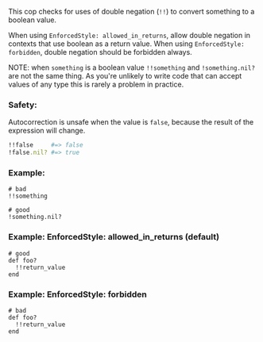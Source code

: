 This cop checks for uses of double negation (`!!`) to convert something to a boolean value.

When using `EnforcedStyle: allowed_in_returns`, allow double negation in contexts
that use boolean as a return value. When using `EnforcedStyle: forbidden`, double negation
should be forbidden always.

NOTE: when `something` is a boolean value
`!!something` and `!something.nil?` are not the same thing.
As you're unlikely to write code that can accept values of any type
this is rarely a problem in practice.

### Safety:

Autocorrection is unsafe when the value is `false`, because the result
of the expression will change.

```ruby
!!false     #=> false
!false.nil? #=> true
```

### Example:
    # bad
    !!something

    # good
    !something.nil?

### Example: EnforcedStyle: allowed_in_returns (default)
    # good
    def foo?
      !!return_value
    end

### Example: EnforcedStyle: forbidden
    # bad
    def foo?
      !!return_value
    end